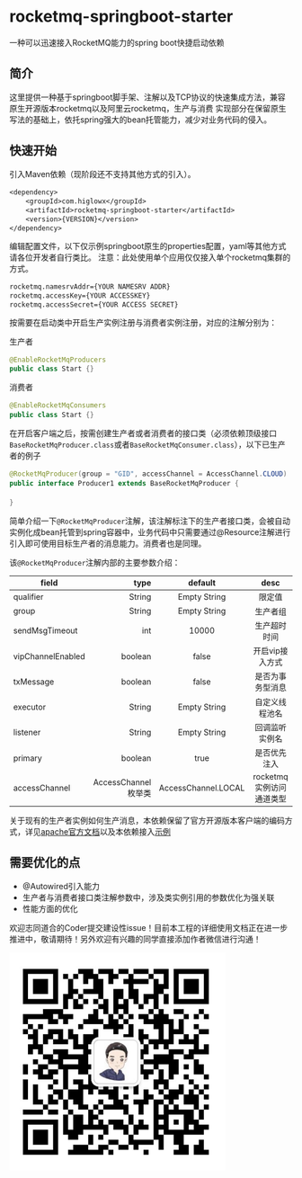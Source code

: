# rocketmq-springboot-starter
一种可以迅速接入RocketMQ能力的spring boot快捷启动依赖

## 简介
这里提供一种基于springboot脚手架、注解以及TCP协议的快速集成方法，兼容原生开源版本rocketmq以及阿里云rocketmq，生产与消费
实现部分在保留原生写法的基础上，依托spring强大的bean托管能力，减少对业务代码的侵入。

## 快速开始

引入Maven依赖（现阶段还不支持其他方式的引入）。
```mxml
<dependency>
    <groupId>com.higlowx</groupId>
    <artifactId>rocketmq-springboot-starter</artifactId>
    <version>{VERSION}</version>
</dependency>
```
编辑配置文件，以下仅示例springboot原生的properties配置，yaml等其他方式请各位开发者自行类比。
注意：此处使用单个应用仅仅接入单个rocketmq集群的方式。
```properties
rocketmq.namesrvAddr={YOUR NAMESRV ADDR}
rocketmq.accessKey={YOUR ACCESSKEY}
rocketmq.accessSecret={YOUR ACCESS SECRET}
```
按需要在启动类中开启生产实例注册与消费者实例注册，对应的注解分别为：

生产者
```java
@EnableRocketMqProducers
public class Start {}
```
消费者
```java
@EnableRocketMqConsumers
public class Start {}
```

在开启客户端之后，按需创建生产者或者消费者的接口类（必须依赖顶级接口`BaseRocketMqProducer.class`或者`BaseRocketMqConsumer.class`），以下已生产者的例子

```java
@RocketMqProducer(group = "GID", accessChannel = AccessChannel.CLOUD)
public interface Producer1 extends BaseRocketMqProducer {

}
```
简单介绍一下`@RocketMqProducer`注解，该注解标注下的生产者接口类，会被自动实例化成bean托管到spring容器中，业务代码中只需要通过@Resource注解进行引入即可使用目标生产者的消息能力。消费者也是同理。

该`@RocketMqProducer`注解内部的主要参数介绍：

| field        | type    |  default  |  desc  |
| --------   | -----:   | :----: | :----: |
| qualifier        | String      |   Empty String    |  限定值  |
| group        | String      |   Empty String    |  生产者组  |
| sendMsgTimeout        | int      |   10000    |  生产超时时间  |
| vipChannelEnabled        | boolean      |   false    |  开启vip接入方式  |
| txMessage        | boolean      |   false    |  是否为事务型消息  |
| executor        | String      |   Empty String    |  自定义线程池名  |
| listener        | String      |   Empty String    |  回调监听实例名  |
| primary        | boolean      |   true    |  是否优先注入  |
| accessChannel        | AccessChannel枚举类      |  AccessChannel.LOCAL    |  rocketmq实例访问通道类型  |

关于现有的生产者实例如何生产消息，本依赖保留了官方开源版本客户端的编码方式，详见[apache官方文档](http://rocketmq.apache.org/docs/simple-example/)以及本依赖接入[示例](rocketmq-springboot-starter-test)



## 需要优化的点

* @Autowired引入能力
* 生产者与消费者接口类注解参数中，涉及类实例引用的参数优化为强关联
* 性能方面的优化

欢迎志同道合的Coder提交建设性issue！目前本工程的详细使用文档正在进一步推进中，敬请期待！另外欢迎有兴趣的同学直接添加作者微信进行沟通！

![作者微信](imgs/author_wechat_qrcode.png)


